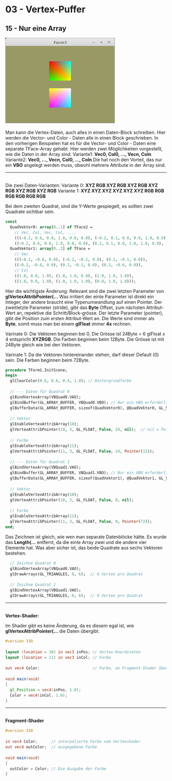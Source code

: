 # 03 - Vertex-Puffer
## 15 - Nur eine Array

<img src="image.png" alt="Selfhtml"><br><br>
Man kann die Vertex-Daten, auch alles in einen Daten-Block schreiben. Hier werden die Vector- und Color - Daten alle in einen Block geschrieben.
In den vorherigen Beispielen hat es für die Vector- und  Color - Daten eine separate TFace-Array gehabt.
Hier werden zwei Möglichkeiten vorgestellt, wie die Daten in der Array sind.
Variante1: <b>Vec0, Col0, ..., Vecn, Coln</b>
Variante2: <b>Vec0, ..., Vecn, Col0, ..., Coln</b>
Die hat noch den Vorteil, das nur ein <b>VBO</b> angelegt werden muss, obwohl mehrere Attribute in der Array sind.
<hr><br>
Die zwei Daten-Varianten:
Variante 0: <b>XYZ RGB XYZ RGB XYZ RGB XYZ RGB XYZ RGB XYZ RGB</b>
Variante 1: <b>XYZ XYZ XYZ XYZ XYZ XYZ RGB RGB RGB RGB RGB RGB</b>

Bei dem zweiten Quadrat, sind die Y-Werte gespiegelt, es sollten zwei Quadrate sichtbar sein.

```pascal
const
  QuadVektor0: array[0..1] of TFace2 =
    // Vec, Col, Vec, Col, ....
    (((-0.2, 0.6, 0.0, 1.0, 0.0, 0.0), (-0.2, 0.1, 0.0, 0.0, 1.0, 0.0), (0.2, 0.1, 0.0, 1.0, 1.0, 0.0)),
    ((-0.2, 0.6, 0.0, 1.0, 0.0, 0.0), (0.2, 0.1, 0.0, 1.0, 1.0, 0.0), (0.2, 0.6, 0.0, 0.0, 1.0, 1.0)));
  QuadVektor1: array[0..3] of TFace =
    // Vec
    (((-0.2, -0.6, 0.0), (-0.2, -0.1, 0.0), (0.2, -0.1, 0.0)),
    ((-0.2, -0.6, 0.0), (0.2, -0.1, 0.0), (0.2, -0.6, 0.0)),
    // Col
    ((1.0, 0.0, 1.0), (1.0, 1.0, 0.0), (1.0, 1.0, 1.0)),
    ((1.0, 0.0, 1.0), (1.0, 1.0, 1.0), (0.0, 1.0, 1.0)));
```

Hier die wichtigste Änderung:
Relevant sind die zwei letzten Parameter von <b>glVertexAttribPointer(...</b>
Was irritiert der einte Parameter ist direkt ein Integer, der andere braucht eine Typenumwandlung auf einen Pointer.
Der zweitletzte Parameter (stride), gibt das <b>Byte</b> Offset, zum nächsten Attribut-Wert an, repektive die Schritt/Block-grösse.
Der letzte Parameter (pointer), gibt die Position zum ersten Attribut-Wert an.
Die Werte sind immer als <b>Byte</b>, somit muss man bei einem <b>glFloat</b> immer <b>4x</b> rechnen.

Varinate 0:
Die Vektoren beginnen bei 0, Die Grösse ist 24Byte = 6 glFloat x 4 entspricht <b>XYZRGB</b>.
Die Farben beginnen beim 12Byte. Die Grösse ist mit 24Byte gleich wie bei den Vektoren.

Varinate 1:
Da die Vektoren hintereinander stehen, darf dieser Default (0) sein.
Die Farben beginnen beim 72Byte.

```pascal
procedure TForm1.InitScene;
begin
  glClearColor(0.6, 0.6, 0.4, 1.0); // Hintergrundfarbe

  // --- Daten für Quadrat 0
  glBindVertexArray(VBQuad0.VAO);
  glBindBuffer(GL_ARRAY_BUFFER, VBQuad0.VBO); // Nur ein VBO erforderlich
  glBufferData(GL_ARRAY_BUFFER, sizeof(QuadVektor0), @QuadVektor0, GL_STATIC_DRAW);

  // Vektor
  glEnableVertexAttribArray(10);
  glVertexAttribPointer(10, 3, GL_FLOAT, False, 24, nil);  // nil = Pointer(0)

  // Farbe
  glEnableVertexAttribArray(11);
  glVertexAttribPointer(11, 3, GL_FLOAT, False, 24, Pointer(12));

  // --- Daten für Quadrat 1
  glBindVertexArray(VBQuad1.VAO);
  glBindBuffer(GL_ARRAY_BUFFER, VBQuad1.VBO); // Nur ein VBO erforderlich
  glBufferData(GL_ARRAY_BUFFER, sizeof(QuadVektor1), @QuadVektor1, GL_STATIC_DRAW);

  // Vektor
  glEnableVertexAttribArray(10);
  glVertexAttribPointer(10, 3, GL_FLOAT, False, 0, nil);

  // Farbe
  glEnableVertexAttribArray(11);
  glVertexAttribPointer(11, 3, GL_FLOAT, False, 0, Pointer(72));
end;
```

Das Zeichnen ist gleich, wie wen man separate Datenblöcke hätte. 
Es wurde das <b>Length(...</b> entfernt, da die einte Array zwei und die andere vier Elemente hat.
Was aber sicher ist, das beide Quadrate aus sechs Vektoren bestehen.

```pascal
  // Zeichne Quadrat 0
  glBindVertexArray(VBQuad0.VAO);
  glDrawArrays(GL_TRIANGLES, 0, 6);  // 6 Vertex pro Quadrat

  // Zeichne Quadrat 1
  glBindVertexArray(VBQuad1.VAO);
  glDrawArrays(GL_TRIANGLES, 0, 6);  // 6 Vertex pro Quadrat
```

<hr><br>
<b>Vertex-Shader:</b>

Im Shader gibt es keine Änderung, da es diesem egal ist, wie <b>glVertexAttribPointer(...</b> die Daten übergibt.

```glsl
#version 330

layout (location = 10) in vec3 inPos; // Vertex-Koordinaten
layout (location = 11) in vec3 inCol; // Farbe

out vec4 Color;                       // Farbe, an Fragment-Shader übergeben

void main(void)
{
  gl_Position = vec4(inPos, 1.0);
  Color = vec4(inCol, 1.0);
}

```

<hr><br>
<b>Fragment-Shader</b>

```glsl
#version 330

in vec4 Color;      // interpolierte Farbe vom Vertexshader
out vec4 outColor;  // ausgegebene Farbe

void main(void)
{
  outColor = Color; // Die Ausgabe der Farbe
}

```


